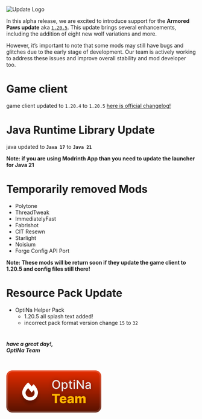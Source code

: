 
![Update Logo](https://github.com/NotAGanesh/OptiNa-Reborn/blob/main/update_banners/hotfix_changelog_banner.png?raw=true)

In this alpha release, we are excited to introduce support for the **Armored Paws update** aka [`1.20.5`](https://www.minecraft.net/en-us/article/armored-paws). This update brings several enhancements, including the addition of eight new wolf variations and more.

However, it’s important to note that some mods may still have bugs and glitches due to the early stage of development. Our team is actively working to address these issues and improve overall stability and mod developer too.

# Game client
game client updated to `1.20.4` to `1.20.5` [here is official changelog!](https://www.minecraft.net/en-us/article/minecraft-java-edition-1-20-5)

# Java Runtime Library Update
java updated to **`Java 17`** to **`Java 21`**

**Note: if you are using Modrinth App than you need to update the launcher for Java 21**

# Temporarily removed Mods
- Polytone
- ThreadTweak
- ImmediatelyFast
- Fabrishot
- CIT Resewn
- Starlight
- Noisium
- Forge Config API Port

**Note: These mods will be return soon if they update the game client to 1.20.5 and config files still there!**

# Resource Pack Update
- OptiNa Helper Pack
    - 1.20.5 all splash text added!
    - incorrect pack format version change `15` to `32`
 #

***have a great day!,*** <br>
***OptiNa Team***

<br>

![OptiNa Team](https://raw.githubusercontent.com/NotAGanesh/OptiNa-Team/c834c07242f36d99bc07b4e6b1219cd71d7470e0/badges/cozy.svg)
